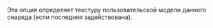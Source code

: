 Эта опция определяет текстуру пользовательской модели данного снаряда (если последняя задействована).